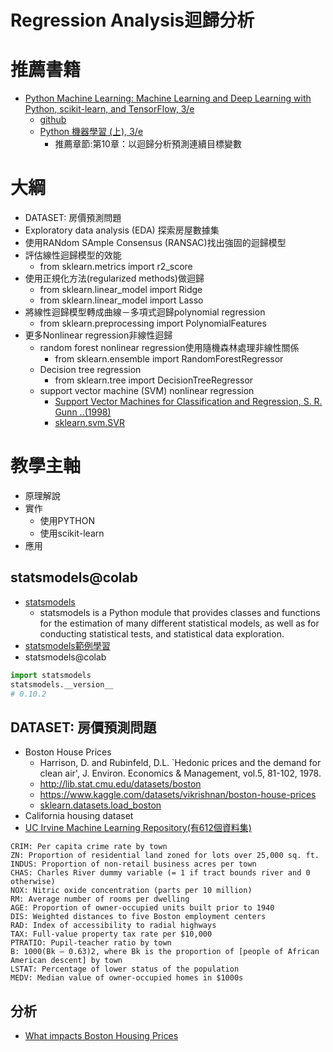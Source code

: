 # Regression Analysis迴歸分析

# 推薦書籍
- [Python Machine Learning: Machine Learning and Deep Learning with Python, scikit-learn, and TensorFlow, 3/e](https://www.packtpub.com/product/python-machine-learning-third-edition/9781789955750)
  - [github](https://github.com/rasbt/python-machine-learning-book-3rd-edition) 
  - [Python 機器學習 (上), 3/e](https://www.tenlong.com.tw/products/9789864345182?list_name=srh)
    - 推薦章節:第10章：以迴歸分析預測連續目標變數

# 大綱
- DATASET:  房價預測問題
- Exploratory data analysis (EDA) 探索房屋數據集
- 使用RANdom SAmple Consensus (RANSAC)找出強固的迴歸模型
- 評估線性迴歸模型的效能
  - from sklearn.metrics import r2_score 
- 使用正規化方法(regularized methods)做迴歸
  - from sklearn.linear_model import Ridge
  - from sklearn.linear_model import Lasso 
- 將線性迴歸模型轉成曲線－多項式迴歸polynomial regression
  - from sklearn.preprocessing import PolynomialFeatures
- 更多Nonlinear regression非線性迴歸
  - random forest nonlinear  regression使用隨機森林處理非線性關係
    - from sklearn.ensemble import RandomForestRegressor 
  - Decision tree regression
    - from sklearn.tree import DecisionTreeRegressor
  - support vector machine (SVM) nonlinear regression
    - [Support Vector Machines for Classification and Regression, S. R. Gunn ..(1998)](http://citeseerx.ist.psu.edu/viewdoc/download?doi=10.1.1.579.6867&rep=rep1&type=pdf)
    - [sklearn.svm.SVR](https://scikit-learn.org/stable/modules/generated/sklearn.svm.SVR.html#sklearn.svm.SVR)

# 教學主軸 
- 原理解說
- 實作
  - 使用PYTHON
  - 使用scikit-learn
- 應用

## statsmodels@colab
- [statsmodels](https://www.statsmodels.org/stable/index.html)
  - statsmodels is a Python module that provides classes and functions for the estimation of many different statistical models, as well as for conducting statistical tests, and statistical data exploration. 
- [statsmodels範例學習](https://www.statsmodels.org/stable/examples/index.html)
- statsmodels@colab
```python
import statsmodels
statsmodels.__version__
# 0.10.2
```
## DATASET:  房價預測問題
- Boston House Prices
  - Harrison, D. and Rubinfeld, D.L. `Hedonic prices and the demand for clean air', J. Environ. Economics & Management, vol.5, 81-102, 1978. 
  - http://lib.stat.cmu.edu/datasets/boston
  - https://www.kaggle.com/datasets/vikrishnan/boston-house-prices
  - [sklearn.datasets.load_boston](https://scikit-learn.org/stable/modules/generated/sklearn.datasets.load_boston.html)
- California housing dataset
- [UC Irvine Machine Learning Repository(有612個資料集)](https://archive-beta.ics.uci.edu/)
```
CRIM: Per capita crime rate by town
ZN: Proportion of residential land zoned for lots over 25,000 sq. ft.
INDUS: Proportion of non-retail business acres per town
CHAS: Charles River dummy variable (= 1 if tract bounds river and 0 otherwise)
NOX: Nitric oxide concentration (parts per 10 million)
RM: Average number of rooms per dwelling
AGE: Proportion of owner-occupied units built prior to 1940
DIS: Weighted distances to five Boston employment centers
RAD: Index of accessibility to radial highways
TAX: Full-value property tax rate per $10,000
PTRATIO: Pupil-teacher ratio by town
B: 1000(Bk – 0.63)2, where Bk is the proportion of [people of African American descent] by town
LSTAT: Percentage of lower status of the population
MEDV: Median value of owner-occupied homes in $1000s
```

## 分析
- [What impacts Boston Housing Prices](https://medium.com/li-ting-liao-tiffany/python-%E5%BF%AB%E9%80%9F%E8%B3%87%E6%96%99%E5%88%86%E6%9E%90-boston-housing%E6%B3%A2%E5%A3%AB%E9%A0%93%E6%88%BF%E5%83%B9-9c535fb7ceb7)
